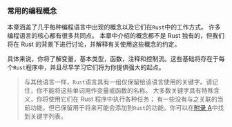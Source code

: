 ### 常用的编程概念

本章涵盖了几乎每种编程语言中出现的概念以及它们在`Rust`中的工作方式。 许多编程语言的核心都有很多共同点。 本章中介绍的概念都不是 Rust 独有的，但我们将在 Rust 的背景下进行讨论，并解释有关使用这些概念的约定。

具体来说，你将了解变量，基本类型，函数，注释和控制流。这些基础将存在于每个`Rust`程序中，并且尽早学习它们将为你提供强大的起点。

> 与其他语言一样，`Rust`语言具有一组仅保留给该语言使用的关键字。请记住，你不能将这些单词用作变量或函数的名称。 大多数关键字具有特殊含义，你将使用它们在 Rust 程序中执行各种任务； 有一些没有与之关联的当前功能，但已保留用于将来可能会添加到`Rust`的功能。你可以在[附录 A](../appendix/appendix-a.md)中找到关键字列表。
